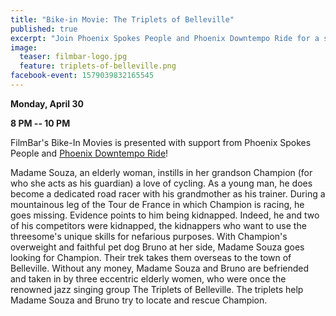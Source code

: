 ```yaml
---
title: "Bike-in Movie: The Triplets of Belleville"
published: true
excerpt: "Join Phoenix Spokes People and Phoenix Downtempo Ride for a screening of The Triplets of Belleville"
image:
  teaser: filmbar-logo.jpg
  feature: triplets-of-belleville.png
facebook-event: 1579039832165545
---
```


**Monday, April 30**

**8 PM -- 10 PM**

FilmBar's Bike-In Movies is presented with support from Phoenix Spokes People and [Phoenix Downtempo Ride](http://downtempo.bike)!

Madame Souza, an elderly woman, instills in her grandson Champion (for who she acts as his guardian) a love of cycling. As a young man, he does become a dedicated road racer with his grandmother as his trainer. During a mountainous leg of the Tour de France in which Champion is racing, he goes missing. Evidence points to him being kidnapped. Indeed, he and two of his competitors were kidnapped, the kidnappers who want to use the threesome's unique skills for nefarious purposes. With Champion's overweight and faithful pet dog Bruno at her side, Madame Souza goes looking for Champion. Their trek takes them overseas to the town of Belleville. Without any money, Madame Souza and Bruno are befriended and taken in by three eccentric elderly women, who were once the renowned jazz singing group The Triplets of Belleville. The triplets help Madame Souza and Bruno try to locate and rescue Champion.
